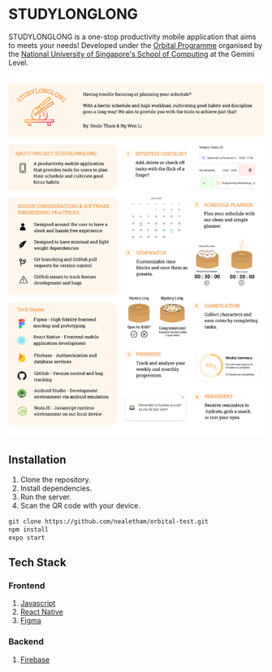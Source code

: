 # STUDYLONGLONG


STUDYLONGLONG is a one-stop productivity mobile application that aims to meets your needs! Developed under the [Orbital Programme](https://orbital.comp.nus.edu.sg/) organised by the [National University of Singapore's School of Computing](https://www.comp.nus.edu.sg/) at the Gemini Level.


<!-- [Video Demo]() -->

<p align="center">
  <img src="/assets/poster.png" />
</p>

## Installation

1. Clone the repository.
2. Install dependencies.
3. Run the server.
4. Scan the QR code with your device.

```
git clone https://github.com/nealetham/orbital-test.git
npm install
expo start
```


## Tech Stack


### Frontend


1. [Javascript](https://www.javascript.com/)
2. [React Native](https://reactnative.dev/)
3. [Figma](https://www.figma.com/)

### Backend

1. [Firebase](https://firebase.google.com/)
